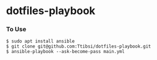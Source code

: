 # dotfiles-playbook

### To Use
```
$ sudo apt install ansible
$ git clone git@github.com:Ttibsi/dotfiles-playbook.git
$ ansible-playbook --ask-become-pass main.yml
```
